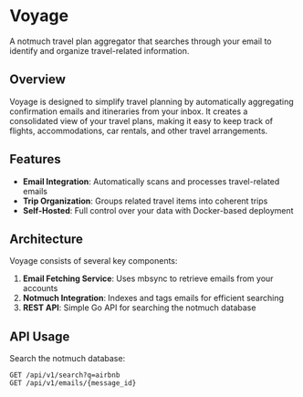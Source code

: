 # Voyage

A notmuch travel plan aggregator that searches through your email to identify and organize travel-related information.

## Overview

Voyage is designed to simplify travel planning by automatically aggregating confirmation emails and itineraries from your inbox. It creates a consolidated view of your travel plans, making it easy to keep track of flights, accommodations, car rentals, and other travel arrangements.

## Features

- **Email Integration**: Automatically scans and processes travel-related emails
- **Trip Organization**: Groups related travel items into coherent trips
- **Self-Hosted**: Full control over your data with Docker-based deployment

## Architecture

Voyage consists of several key components:

1. **Email Fetching Service**: Uses mbsync to retrieve emails from your accounts
2. **Notmuch Integration**: Indexes and tags emails for efficient searching
3. **REST API**: Simple Go API for searching the notmuch database

## API Usage

Search the notmuch database:
```
GET /api/v1/search?q=airbnb
GET /api/v1/emails/{message_id}
```
